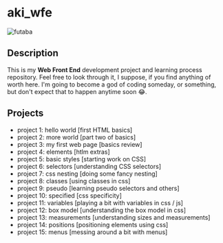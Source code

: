 # aki_wfe

![futaba](https://vignette.wikia.nocookie.net/megamitensei/images/d/df/PQ2_Futaba_Sakura.png/revision/latest/scale-to-width-down/300?cb=20180901214125)

## Description 

This is my **Web Front End** development project and learning process repository. Feel free to look through it, I suppose, if you find anything of worth here. I'm going to become a god of coding someday, or something, but don't expect that to happen anytime soon 😂.

## Projects

- project 1: hello world [first HTML basics]
- project 2: more world [part two of basics]
- project 3: my first web page [basics review]
- project 4: elements [htlm extras]
- project 5: basic styles [starting work on CSS]
- project 6: selectors [understanding CSS selectors]
- project 7: css nesting [doing some fancy nesting]
- project 8: classes [using classes in css]
- project 9: pseudo [learning pseudo selectors and others]
- project 10: specified [css specificity]
- project 11: variables [playing a bit with variables in css / js]
- project 12: box model [understanding the box model in css]
- project 13: measurements [understanding sizes and measurements]
- project 14: positions [positioning elements using css]
- project 15: menus [messing around a bit with menus]